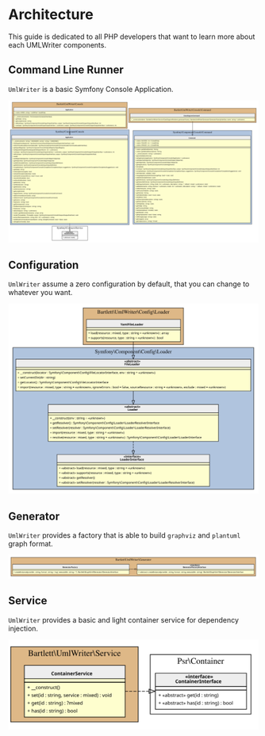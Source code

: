 <!-- markdownlint-disable MD013 -->
# Architecture

This guide is dedicated to all PHP developers that want to learn more about each UMLWriter components.

## Command Line Runner

`UmlWriter` is a basic Symfony Console Application.

![Command Line Runner UML](../assets/images/archi-console.graphviz.svg)

## Configuration

`UmlWriter` assume a zero configuration by default, that you can change to whatever you want.

![Configuration UML](../assets/images/archi-config.graphviz.svg)

## Generator

`UmlWriter` provides a factory that is able to build `graphviz` and `plantuml` graph format.

![Generator UML](../assets/images/archi-generator.graphviz.svg)

## Service

`UmlWriter` provides a basic and light container service for dependency injection.

![Service UML](../assets/images/archi-service.graphviz.svg)
